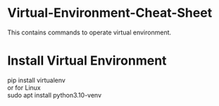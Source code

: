 # Virtual-Environment-Cheat-Sheet
This contains commands to operate virtual environment.
<body>
  <h1>
    Install Virtual Environment
  </h1>
  <p>
    pip install virtualenv
    <br>
    or for Linux
    <br>
    sudo apt install python3.10-venv
  </p>
</body>
